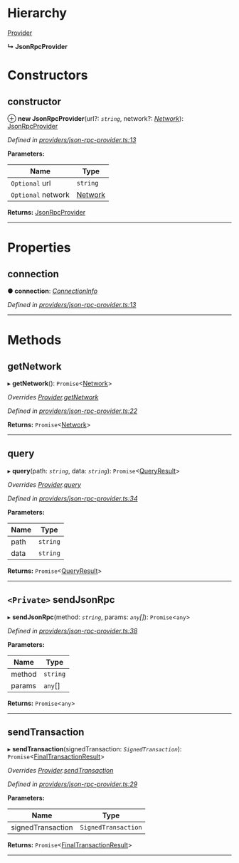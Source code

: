 

# Hierarchy

 [Provider](_providers_provider_.provider.md)

**↳ JsonRpcProvider**

# Constructors

<a id="constructor"></a>

##  constructor

⊕ **new JsonRpcProvider**(url?: *`string`*, network?: *[Network](../modules/_utils_network_.md#network)*): [JsonRpcProvider](_providers_json_rpc_provider_.jsonrpcprovider.md)

*Defined in [providers/json-rpc-provider.ts:13](https://github.com/nearprotocol/nearlib/blob/d9ea5ea/src.ts/providers/json-rpc-provider.ts#L13)*

**Parameters:**

| Name | Type |
| ------ | ------ |
| `Optional` url | `string` |
| `Optional` network | [Network](../modules/_utils_network_.md#network) |

**Returns:** [JsonRpcProvider](_providers_json_rpc_provider_.jsonrpcprovider.md)

___

# Properties

<a id="connection"></a>

##  connection

**● connection**: *[ConnectionInfo](../modules/_utils_web_.md#connectioninfo)*

*Defined in [providers/json-rpc-provider.ts:13](https://github.com/nearprotocol/nearlib/blob/d9ea5ea/src.ts/providers/json-rpc-provider.ts#L13)*

___

# Methods

<a id="getnetwork"></a>

##  getNetwork

▸ **getNetwork**(): `Promise`<[Network](../modules/_utils_network_.md#network)>

*Overrides [Provider](_providers_provider_.provider.md).[getNetwork](_providers_provider_.provider.md#getnetwork)*

*Defined in [providers/json-rpc-provider.ts:22](https://github.com/nearprotocol/nearlib/blob/d9ea5ea/src.ts/providers/json-rpc-provider.ts#L22)*

**Returns:** `Promise`<[Network](../modules/_utils_network_.md#network)>

___
<a id="query"></a>

##  query

▸ **query**(path: *`string`*, data: *`string`*): `Promise`<[QueryResult](../modules/_providers_provider_.md#queryresult)>

*Overrides [Provider](_providers_provider_.provider.md).[query](_providers_provider_.provider.md#query)*

*Defined in [providers/json-rpc-provider.ts:34](https://github.com/nearprotocol/nearlib/blob/d9ea5ea/src.ts/providers/json-rpc-provider.ts#L34)*

**Parameters:**

| Name | Type |
| ------ | ------ |
| path | `string` |
| data | `string` |

**Returns:** `Promise`<[QueryResult](../modules/_providers_provider_.md#queryresult)>

___
<a id="sendjsonrpc"></a>

## `<Private>` sendJsonRpc

▸ **sendJsonRpc**(method: *`string`*, params: *`any`[]*): `Promise`<`any`>

*Defined in [providers/json-rpc-provider.ts:38](https://github.com/nearprotocol/nearlib/blob/d9ea5ea/src.ts/providers/json-rpc-provider.ts#L38)*

**Parameters:**

| Name | Type |
| ------ | ------ |
| method | `string` |
| params | `any`[] |

**Returns:** `Promise`<`any`>

___
<a id="sendtransaction"></a>

##  sendTransaction

▸ **sendTransaction**(signedTransaction: *`SignedTransaction`*): `Promise`<[FinalTransactionResult](../modules/_providers_provider_.md#finaltransactionresult)>

*Overrides [Provider](_providers_provider_.provider.md).[sendTransaction](_providers_provider_.provider.md#sendtransaction)*

*Defined in [providers/json-rpc-provider.ts:29](https://github.com/nearprotocol/nearlib/blob/d9ea5ea/src.ts/providers/json-rpc-provider.ts#L29)*

**Parameters:**

| Name | Type |
| ------ | ------ |
| signedTransaction | `SignedTransaction` |

**Returns:** `Promise`<[FinalTransactionResult](../modules/_providers_provider_.md#finaltransactionresult)>

___

